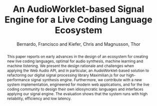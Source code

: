 ---
title: "An AudioWorklet-based Signal Engine for a Live Coding Language Ecosystem"
abstract: "This paper reports on early advances in the design of an ecosystem for creating new live coding languages, optimal for audio synthesis, machine learning and machine listening. We present the design rationale and challenges when applying the Web Audio API, and in particular, an AudioWorklet-based solution to refactoring our digital signal processing library Maximilian.js for our high-performance signal synthesis engine. Furthermore, we contribute with a new system implementation, engineered for modern web applications, and for the live coding community to design their own idiosyncratic languages and interfaces applying our signal engine. The evaluation shows that the system runs with high reliability, efficiency and low latency."
address: "Trondheim"
booktitle: "Proceedings of the International Web Audio Conference 2019"
editor: ""
month: "December"
publisher: "NTNU"
series: "WAC'19"
pages: ""
ID: "40"
author: "Bernardo, Francisco and Kiefer, Chris and Magnusson, Thor"
webAuthor: "Francisco Bernardo, Chris Kiefer, Thor Magnusson"
track: "Paper"
year: "2019"
tags: year2019
media: "https://youtu.be/EX02cU592vo"
pdflink: "/_data/papers/pdf/2019/2019_40.pdf"
ISSN: ""
---